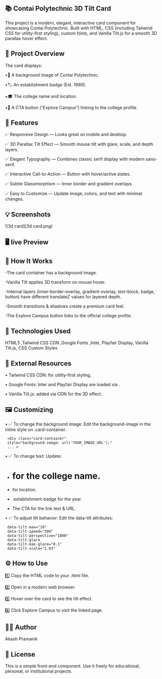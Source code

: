 ## 📚 Contai Polytechnic 3D Tilt Card

This project is a modern, elegant, interactive card component for showcasing Contai Polytechnic. Built with HTML, CSS (including Tailwind CSS for utility-first styling), custom fonts, and Vanilla Tilt.js for a smooth 3D parallax hover effect.

## 🎯 Project Overview

The card displays:

  •📸 A background image of Contai Polytechnic.

  •🏷️ An establishment badge (Est. 1990).

  •🎓 The college name and location.

  •🔗 A CTA button (“Explore Campus”) linking to the college profile.

## 🚀 Features

  ✅ Responsive Design — Looks great on mobile and desktop.

  ✅ 3D Parallax Tilt Effect — Smooth mouse tilt with glare, scale, and depth layers.

  ✅ Elegant Typography — Combines classic serif display with modern sans-serif.

  ✅ Interactive Call-to-Action — Button with hover/active states.

  ✅ Subtle Glassmorphism — Inner border and gradient overlays.

  ✅ Easy to Customize — Update image, colors, and text with minimal changes.

## 💡 Screenshots

![3d card](3d card.png)

## 🖥️ live Preview




## 📌 How It Works

  -The card container has a background image.

  -Vanilla Tilt applies 3D transform on mouse hover.

  -Internal layers (inner-border-overlay, gradient-overlay, text-block, badge, button) have different translateZ values for layered depth.

  -Smooth transitions & shadows create a premium card feel.

  -The Explore Campus button links to the official college profile.

## 🧩 Technologies Used

 HTML5 ,Tailwind CSS CDN ,Google Fonts ,Inter, Playfair Display, Vanilla Tilt.js, CSS Custom Styles

## 🔗 External Resources

  • Tailwind CSS CDN: for utility-first styling.

  • Google Fonts: Inter and Playfair Display are loaded via <link>.

  • Vanilla Tilt.js: added via CDN for the 3D effect.

## 🖼️ Customizing

  • ✅ To change the background image:
   Edit the background-image in the inline style on .card-container.

     <div class="card-container"
     style="background-image: url('YOUR_IMAGE_URL');"
     ... >
     
  • ✅ To change text:
   Update:

 - <h1>for the college name.

 - <p> for location.

 - .establishment-badge for the year.

 - The CTA <a> for the link text & URL.

  • ✅ To adjust tilt behavior:
   Edit the data-tilt attributes:

     data-tilt-max="10" 
     data-tilt-speed="500" 
     data-tilt-perspective="1800" 
     data-tilt-glare 
     data-tilt-max-glare="0.1" 
     data-tilt-scale="1.03"
     
## ⚙️ How to Use

1️⃣ Copy the HTML code to your .html file.

2️⃣ Open in a modern web browser.

3️⃣ Hover over the card to see the tilt effect.

4️⃣ Click Explore Campus to visit the linked page.


## 🧑‍💻 Author

Akash Pramanik

## 📝 License

This is a simple front-end component. Use it freely for educational, personal, or institutional projects.
